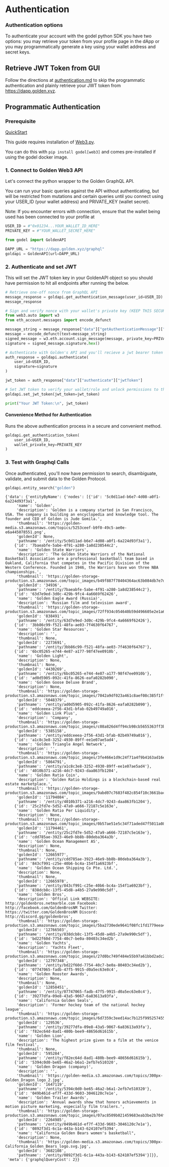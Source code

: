 # Authentication

### Authentication options

To authenticate your account with the godel python SDK you have two options: you may retrieve your token from your profile page in the dApp or you may programmatically generate a key using your wallet address and secret keys.

## Retrieve JWT Token from GUI

Follow the directions at [authentication.md](../api/authentication.md "mention") to skip the programmatic authentication and plainly retrieve your JWT token from https://dapp.golden.xyz.

## Programmatic Authentication

### Prerequisite

[QuickStart](https://docs.golden.xyz/godel-python-sdk/quickstart)

This guide requires installation of [Web3.py](https://github.com/ethereum/web3.py).

You can do this with `pip install godel[web3]` and comes pre-installed if using the godel docker image.

### 1. Connect to Golden Web3 API

Let's connect the python wrapper to the Golden GraphQL API.

You can run your basic queries against the API without authenticating, but will be restricted from mutations and certain queries until you connect using your USER\_ID (your wallet address) and PRIVATE\_KEY (wallet secret).

Note: If you encounter errors with connection, ensure that the wallet being used has been connected to your profile at

```python
USER_ID = #"0x01234...YOUR_WALLET_ID_HERE"
PRIVATE_KEY = #"YOUR_WALLET_SECRET_HERE"
```

```python
from godel import GoldenAPI

DAPP_URL = "https://dapp.golden.xyz/graphql"
goldapi = GoldenAPI(url=DAPP_URL)
```

### 2. Authenticate and set JWT

This will set the JWT token key in your GoldenAPI object so you should have permission to hit all endpoints after running the below.

```python
# Retrieve one-off nonce from GraphQL API
message_response = goldapi.get_authentication_message(user_id=USER_ID)
message_response

# Sign and verify nonce with your wallet's private key (KEEP THIS SECURE)
from web3.auto import w3
from eth_account.messages import encode_defunct

message_string = message_response["data"]["getAuthenticationMessage"]["string"]
message = encode_defunct(text=message_string)
signed_message = w3.eth.account.sign_message(message, private_key=PRIVATE_KEY)
signature = signed_message.signature.hex()

# Authenticate with Golden's API and you'll recieve a jwt bearer token
auth_response = goldapi.authenticate(
    user_id=USER_ID,
    signature=signature
)

jwt_token = auth_response["data"]["authenticate"]["jwtToken"]

# Set JWT token to verify your wallet/role and unlock permissions to the rest of the API
goldapi.set_jwt_token(jwt_token=jwt_token)

print("Your JWT Token:\n", jwt_token)
```

#### Convenience Method for Authentication

Runs the above authentication process in a secure and convenient method.

```python
goldapi.get_authentication_token(
    user_id=USER_ID,
    wallet_private_key=PRIVATE_KEY
)
```

### 3. Test with Graphql Calls

Once authenticated, you'll now have permission to search, disambiguate, validate, and submit data to the Golden Protocol.

```python
goldapi.entity_search("golden")
```

```
{'data': {'entityByName': {'nodes': [{'id': '5c0d11ad-b6e7-4d08-a0f1-6a224d93f3a1',
     'name': 'Golden',
     'description': 'Golden is a company started in San Francisco, USA. The company is building an encyclopedia and knowledge tool. The founder and CEO of Golden is Jude Gomila.',
     'thumbnail': 'https://golden-media.s3.amazonaws.com/topics/5253ceef-b9f0-49c5-ae0e-e6a445078551.png',
     'goldenId': None,
     'pathname': '/entity/5c0d11ad-b6e7-4d08-a0f1-6a224d93f3a1'},
    {'id': '7baeabfe-5abe-4f91-a280-1a8d238544c2',
     'name': 'Golden State Warriors',
     'description': 'The Golden State Warriors of the National Basketball Association are a professional basketball team based in Oakland, California that competes in the Pacific Division of the Western Conference. Founded in 1946, the Warriors have won three NBA championships.',
     'thumbnail': 'https://golden-storage-production.s3.amazonaws.com/topic_images/b49f887f78404364ac63b084db7e7d79.png',
     'goldenId': '34936',
     'pathname': '/entity/7baeabfe-5abe-4f91-a280-1a8d238544c2'},
    {'id': '63d7e9ed-3d0c-429b-9fc4-4a6669f62426',
     'name': 'Golden Eagle Award (Russia)',
     'description': 'Russian film and television award',
     'thumbnail': 'https://golden-storage-production.s3.amazonaws.com/topic_images/72ff934c054640b59d496605e2e1a6b2.png',
     'goldenId': '838491',
     'pathname': '/entity/63d7e9ed-3d0c-429b-9fc4-4a6669f62426'},
    {'id': '3bb86c99-f521-48fa-ae03-7f4630f64767',
     'name': 'Golden Star Resources',
     'description': '',
     'thumbnail': None,
     'goldenId': '2273691',
     'pathname': '/entity/3bb86c99-f521-48fa-ae03-7f4630f64767'},
    {'id': '6bc05265-e744-4e87-a177-98f47ee0910b',
     'name': 'Golden Light',
     'description': None,
     'thumbnail': None,
     'goldenId': '4430269',
     'pathname': '/entity/6bc05265-e744-4e87-a177-98f47ee0910b'},
    {'id': 'ad0d5905-092c-41fa-8626-eafa0282b090',
     'name': 'Golden Goose Deluxe Brand',
     'description': None,
     'thumbnail': 'https://golden-storage-production.s3.amazonaws.com/topic_images/7042a9df023a461c8aef08c385f1ffda.png',
     'goldenId': '5048379',
     'pathname': '/entity/ad0d5905-092c-41fa-8626-eafa0282b090'},
    {'id': 'eddceeea-2f56-43d1-bfab-02b49749a016',
     'name': 'Golden Link Plus',
     'description': 'Company',
     'thumbnail': 'https://golden-storage-production.s3.amazonaws.com/topic_images/c08a826d4ff94cb98cb5655363ff3b47.png',
     'goldenId': '5385158',
     'pathname': '/entity/eddceeea-2f56-43d1-bfab-02b49749a016'},
    {'id': 'a1c8c3e8-3252-4930-89ff-ee1e07ae5ad4',
     'name': 'Golden Triangle Angel Network',
     'description': '',
     'thumbnail': 'https://golden-storage-production.s3.amazonaws.com/topic_images/3fe466e1d9c24f71a4f9b4163ad16eda.jpeg',
     'goldenId': '5864791',
     'pathname': '/entity/a1c8c3e8-3252-4930-89ff-ee1e07ae5ad4'},
    {'id': '4010b371-a216-4dc7-9243-daa863fb1204',
     'name': 'Golden Ratio Coin',
     'description': 'Golden Ratio Holdings is a blockchain-based real estate marketplace.',
     'thumbnail': 'https://golden-storage-production.s3.amazonaws.com/topic_images/9abd07c7683f482c854f10c3661bac37.png',
     'goldenId': '11794084',
     'pathname': '/entity/4010b371-a216-4dc7-9243-daa863fb1204'},
    {'id': '25c2fd7e-5d52-47a9-a666-72187c5e163e',
     'name': 'Golden Ratio Per Liquidity',
     'description': None,
     'thumbnail': 'https://golden-storage-production.s3.amazonaws.com/topic_images/0b57ae51e5c34f71aded47f5011a08d6.png',
     'goldenId': '11794461',
     'pathname': '/entity/25c2fd7e-5d52-47a9-a666-72187c5e163e'},
    {'id': 'cdd785ae-3923-46e9-bb8b-80deba364a3b',
     'name': 'Golden Ocean Management AS',
     'description': None,
     'thumbnail': None,
     'goldenId': '12665977',
     'pathname': '/entity/cdd785ae-3923-46e9-bb8b-80deba364a3b'},
    {'id': '843cf991-c25e-40b6-bc4a-154f1a6923bf',
     'name': 'Golden Ocean Shipping Co Pte. Ltd.',
     'description': None,
     'thumbnail': None,
     'goldenId': '12665978',
     'pathname': '/entity/843cf991-c25e-40b6-bc4a-154f1a6923bf'},
    {'id': '838dcb8c-13f5-45d8-a4b5-27a9e990c5df',
     'name': 'Golden Bros',
     'description': 'Offical Link WEBSITE: http://goldenbros.netmarble.com Facebook: http://facebook.com/GoldenBrosNM Twitter: https://twitter.com/GoldenBrosNM Discord: http://discord.gg/goldenbros',
     'thumbnail': 'https://golden-storage-production.s3.amazonaws.com/topic_images/5ba2730ede9641f08fc1fd1779eea48f.png',
     'goldenId': '12766503',
     'pathname': '/entity/838dcb8c-13f5-45d8-a4b5-27a9e990c5df'},
    {'id': 'bd22f60d-7754-40c7-be0a-80403c34ed2b',
     'name': 'Golden Yachts',
     'description': 'Yachts Fleet',
     'thumbnail': 'https://golden-storage-production.s3.amazonaws.com/topic_images/27d0bc749f484e55b97a61bbd2adc223.png',
     'goldenId': '12797348',
     'pathname': '/entity/bd22f60d-7754-40c7-be0a-80403c34ed2b'},
    {'id': '07747065-fadb-47f5-9915-d0a5ec63e8c4',
     'name': 'Golden Rooster Awards',
     'description': None,
     'thumbnail': None,
     'goldenId': '12858451',
     'pathname': '/entity/07747065-fadb-47f5-9915-d0a5ec63e8c4'},
    {'id': '39277dfa-09e8-43a5-9067-6a83613a93fa',
     'name': 'California Golden Seals',
     'description': 'Former hockey team of the national hockey league',
     'thumbnail': 'https://golden-storage-production.s3.amazonaws.com/topic_images/6d7359c3eed14ac7b125f99525745538.png',
     'goldenId': '129536',
     'pathname': '/entity/39277dfa-09e8-43a5-9067-6a83613a93fa'},
    {'id': 'f82ec64d-8ad1-480b-bee9-48656d61615b',
     'name': 'Golden Lion',
     'description': 'The highest prize given to a film at the venice film festival',
     'thumbnail': None,
     'goldenId': '595284',
     'pathname': '/entity/f82ec64d-8ad1-480b-bee9-48656d61615b'},
    {'id': '5394c0d0-be65-46a2-b6a1-2efb7e510320',
     'name': 'Golden Dragon (company)',
     'description': '',
     'thumbnail': 'https://golden-media.s3.amazonaws.com/topics/300px-Golden_Dragon_logo_2.jpg',
     'goldenId': '1647119',
     'pathname': '/entity/5394c0d0-be65-46a2-b6a1-2efb7e510320'},
    {'id': '049b461d-ef7f-433d-9603-3046120c7e1e',
     'name': 'Golden Trailer Awards',
     'description': 'Annual awards show that honors achievements in motion picture marketing, especially film trailers.',
     'thumbnail': 'https://golden-storage-production.s3.amazonaws.com/topic_images/07ac8509b021459683eab3be2b704fe3.png',
     'goldenId': '2264985',
     'pathname': '/entity/049b461d-ef7f-433d-9603-3046120c7e1e'},
    {'id': '0892f3d1-6c1a-443a-b143-624107ef5394',
     'name': "California Golden Bears women's basketball",
     'description': None,
     'thumbnail': 'https://golden-media.s3.amazonaws.com/topics/300px-California_Golden_Bears_logo.svg.jpg',
     'goldenId': '3682108',
     'pathname': '/entity/0892f3d1-6c1a-443a-b143-624107ef5394'}]}},
 'meta': {'graphqlQueryCost': 2}}
```

```python
```
